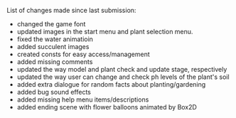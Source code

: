 List of changes made since last submission:
- changed the game font
- updated images in the start menu and plant selection menu.
- fixed the water animatioin
- added succulent images
- created consts for easy access/management
- added missing comments
- updated the way model and plant check and update stage, respectively
- updated the way user can change and check ph levels of the plant's soil
- added extra dialogue for random facts about planting/gardening
- added bug sound effects
- added missing help menu items/descriptions
- added ending scene with flower balloons animated by Box2D

